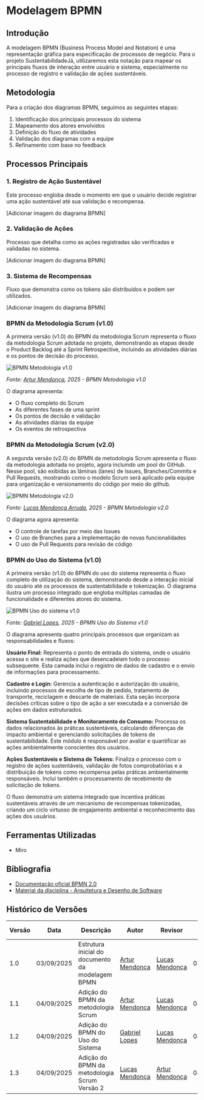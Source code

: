# Modelagem BPMN

## Introdução

A modelagem BPMN (Business Process Model and Notation) é uma representação gráfica para especificação de processos de negócio. Para o projeto SustentabilidadeJá, utilizaremos esta notação para mapear os principais fluxos de interação entre usuário e sistema, especialmente no processo de registro e validação de ações sustentáveis.

## Metodologia

Para a criação dos diagramas BPMN, seguimos as seguintes etapas:

1. Identificação dos principais processos do sistema
2. Mapeamento dos atores envolvidos
3. Definição do fluxo de atividades
4. Validação dos diagramas com a equipe
5. Refinamento com base no feedback

## Processos Principais

### 1. Registro de Ação Sustentável
Este processo engloba desde o momento em que o usuário decide registrar uma ação sustentável até sua validação e recompensa.

[Adicionar imagem do diagrama BPMN]

### 2. Validação de Ações
Processo que detalha como as ações registradas são verificadas e validadas no sistema.

[Adicionar imagem do diagrama BPMN]

### 3. Sistema de Recompensas
Fluxo que demonstra como os tokens são distribuídos e podem ser utilizados.

[Adicionar imagem do diagrama BPMN]

### BPMN da Metodologia Scrum (v1.0)
A primeira versão (v1.0) do BPMN da metodologia Scrum representa o fluxo da metodologia Scrum adotada no projeto, demonstrando as etapas desde o Product Backlog até a Sprint Retrospective, incluindo as atividades diárias e os pontos de decisão do processo.

![BPMN Metodologia v1.0](https://raw.githubusercontent.com/UnBArqDsw2025-2-Turma02/2025.2_T02_G4_SustentabilidadeJ-_Entrega_01/refs/heads/main/docs/assets/bpmn/BPMN%20metodologia.png)

*Fonte: [Artur Mendonça](https://github.com/ArtyMend07), 2025 - BPMN Metodologia v1.0*

O diagrama apresenta:
- O fluxo completo do Scrum
- As diferentes fases de uma sprint
- Os pontos de decisão e validação
- As atividades diárias da equipe
- Os eventos de retrospectiva

### BPMN da Metodologia Scrum (v2.0)
A segunda versão (v2.0) do BPMN da metodologia Scrum apresenta o fluxo da metodologia adotada no projeto, agora incluindo um pool do GitHub. Nesse pool, são exibidas as lâminas (lanes) de Issues, Branches/Commits e Pull Requests, mostrando como o modelo Scrum será aplicado pela equipe para organização e versionamento do código por meio do github.

![BPMN Metodologia v2.0](../assets/bpmn/BPMN_metodologia2.jpg)

*Fonte: [Lucas Mendonça Arruda](https://github.com/lucasarruda9), 2025 - BPMN Metodologia v2.0*

O diagrama agora apresenta:

- O controle de tarefas por meio das Issues
- O uso de Branches para a implementação de novas funcionalidades
- O uso de Pull Requests para revisão de código


### BPMN do Uso do Sistema (v1.0)

A primeira versão (v1.0) do BPMN do uso do sistema representa o fluxo completo de utilização do sistema, demonstrando desde a interação inicial do usuário até os processos de sustentabilidade e tokenização. O diagrama ilustra um processo integrado que engloba múltiplas camadas de funcionalidade e diferentes atores do sistema.

![BPMN Uso do sistema v1.0](../assets/bpmn/BPMN%20Uso%20do%20sistema.png)

*Fonte: [Gabriel Lopes](https://github.com/BrzGab), 2025 - BPMN Uso do Sistema v1.0*

O diagrama apresenta quatro principais processos que organizam as responsabilidades e fluxos:

**Usuário Final:** Representa o ponto de entrada do sistema, onde o usuário acessa o site e realiza ações que desencadeiam todo o processo subsequente. Esta camada inclui o registro de dados de cadastro e o envio de informações para processamento.

**Cadastro e Login:** Gerencia a autenticação e autorização do usuário, incluindo processos de escolha de tipo de pedido, tratamento de transporte, reciclagem e descarte de materiais. Esta seção incorpora decisões críticas sobre o tipo de ação a ser executada e a conversão de ações em dados estruturados.

**Sistema Sustentabilidade e Monitoramento de Consumo:** Processa os dados relacionados às práticas sustentáveis, calculando diferenças de impacto ambiental e gerenciando solicitações de tokens de sustentabilidade. Este módulo é responsável por avaliar e quantificar as ações ambientalmente conscientes dos usuários.

**Ações Sustentáveis e Sistema de Tokens:** Finaliza o processo com o registro de ações sustentáveis, validação de fotos comprobatórias e a distribuição de tokens como recompensa pelas práticas ambientalmente responsáveis. Inclui também o processamento de recebimento de solicitação de tokens.

O fluxo demonstra um sistema integrado que incentiva práticas sustentáveis através de um mecanismo de recompensas tokenizadas, criando um ciclo virtuoso de engajamento ambiental e reconhecimento das ações dos usuários.

## Ferramentas Utilizadas
- Miro

## Bibliografia
- [Documentação oficial BPMN 2.0](https://www.omg.org/spec/BPMN/2.0/)
- [Material da disciplina - Arquitetura e Desenho de Software](https://aprender3.unb.br/pluginfile.php/3178527/mod_page/content/2/Arquitetura%20e%20Desenho%20de%20software%20-%20Aula%20BPMN%20Exemplos%20-%20Profa.%20Milene.pdf)

## Histórico de Versões

| Versão | Data | Descrição | Autor | Revisor | Data da Revisão |
|--------|------|-----------|--------|---------|-----------------|
| 1.0 | 03/09/2025 | Estrutura inicial do documento da modelagem BPMN | [Artur Mendonça](https://github.com/ArtyMend07) | [Lucas Mendonça](https://github.com/lucasarruda9) | 03/09/2025 |
| 1.1 | 04/09/2025 | Adição do BPMN da metodologia Scrum | [Artur Mendonça](https://github.com/ArtyMend07) | [Lucas Mendonça](https://github.com/lucasarruda9) | 04/09/2025 |
| 1.2 | 04/09/2025 | Adição do BPMN do Uso do Sistema | [Gabriel Lopes](https://github.com/BrzGab) | [Lucas Mendonça](https://github.com/lucasarruda9) | 04/09/2025 |
| 1.3 | 04/09/2025 | Adição do BPMN da metodologia Scrum Versão 2 | [Lucas Mendonça](https://github.com/lucasarruda9) | [Artur Mendonça](https://github.com/ArtyMend07) | 04/09/2025 |